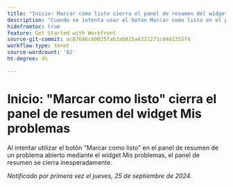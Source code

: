 ```yaml
---
title: "Inicio: Marcar como listo cierra el panel de resumen del widget Mis problemas"
description: "Cuando se intenta usar el botón Marcar como listo en el panel de resumen de un problema abierto mediante el widget Mis problemas, el panel de resumen se cierra inesperadamente."
hidefromtoc: true
feature: Get Started with Workfront
source-git-commit: ac07686c60025fab3ab815a6321271cd401355f4
workflow-type: tm+mt
source-wordcount: '82'
ht-degree: 4%

---
```



# Inicio: &quot;Marcar como listo&quot; cierra el panel de resumen del widget Mis problemas

Al intentar utilizar el botón &quot;Marcar como listo&quot; en el panel de resumen de un problema abierto mediante el widget Mis problemas, el panel de resumen se cierra inesperadamente.

_Notificado por primera vez el jueves, 25 de septiembre de 2024._
